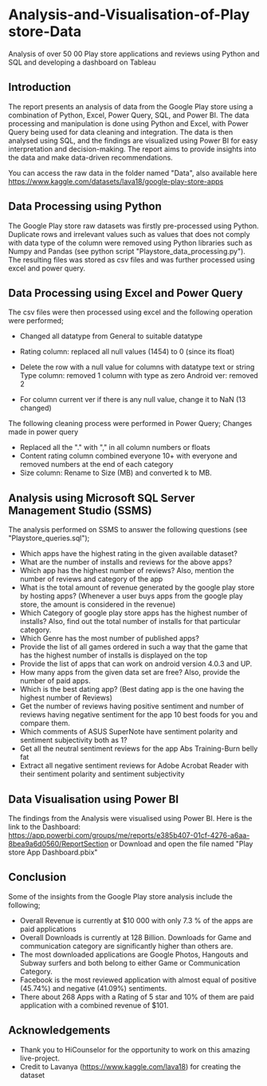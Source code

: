 # Analysis-and-Visualisation-of-Play store-Data
Analysis of over 50 00 Play store applications and reviews using Python and SQL and developing a dashboard on Tableau

## Introduction
The report presents an analysis of data from the Google Play store using a combination of Python, Excel, Power Query, SQL, and Power BI. The data processing and manipulation is done using Python and Excel, with Power Query being used for data cleaning and integration. The data is then analysed using SQL, and the findings are visualized using Power BI for easy interpretation and decision-making. The report aims to provide insights into the data and make data-driven recommendations.

You can access the raw data in the folder named "Data", also available here https://www.kaggle.com/datasets/lava18/google-play-store-apps

## Data Processing using Python

The Google Play store raw datasets was firstly pre-processed using Python. Duplicate rows and irrelevant values such as values that does not comply with data type of the column were removed using Python libraries such as Numpy and Pandas (see python script "Playstore_data_processing.py"). The resulting files was stored as csv files and was further processed using excel and power query.
 
## Data Processing using Excel and Power Query

The csv files were then processed using excel and the following operation were performed;
- Changed all datatype from General to suitable datatype
-  Rating column: replaced all null values (1454) to 0 (since its float)
-  Delete the row with a null value for columns with datatype text or string
   Type column: removed 1 column with type as zero
   Android ver: removed 2
	
- For column current ver if there is any null value, change it to NaN
	(13 changed)
 
 The following cleaning process were performed in Power Query;
 Changes made in power query

- Replaced all the "." with "," in all column numbers or floats
- Content rating column combined everyone 10+ with everyone and removed numbers at the end of each category
- Size column: Rename to Size (MB) and converted k to MB.


## Analysis using Microsoft SQL Server Management Studio (SSMS)
The analysis performed on SSMS to answer the following questions (see "Playstore_queries.sql");

- Which apps have the highest rating in the given available dataset?
- What are the number of installs and reviews for the above apps? 
- Which app has the highest number of reviews? Also, mention the number of reviews and category of the app
- What is the total amount of revenue generated by the google play store by hosting apps? (Whenever a user buys apps from the google play store, the amount is considered in the revenue)
- Which Category of google play store apps has the highest number of installs? Also, find out the total number of installs for that particular category.
- Which Genre has the most number of published apps?
- Provide the list of all games ordered in such a way that the game that has the highest number of installs is displayed on the top
- Provide the list of apps that can work on android version 4.0.3 and UP.
- How many apps from the given data set are free? Also, provide the number of paid apps.
- Which is the best dating app? (Best dating app is the one having the highest number of Reviews)
- Get the number of reviews having positive sentiment and number of reviews having negative sentiment for the app 10 best foods for you and compare them.
- Which comments of ASUS SuperNote have sentiment polarity and sentiment subjectivity both as 1?
- Get all the neutral sentiment reviews for the app Abs Training-Burn belly fat 
- Extract all negative sentiment reviews for Adobe Acrobat Reader with their sentiment polarity and sentiment subjectivity



## Data Visualisation using Power BI
The findings from the Analysis were visualised using Power BI. Here is the link to the Dashboard: https://app.powerbi.com/groups/me/reports/e385b407-01cf-4276-a6aa-8bea9a6d0560/ReportSection or Download and open the file named "Play store App Dashboard.pbix"

## Conclusion
Some of the insights from the Google Play store analysis include the following;
- Overall Revenue is currently at $10 000 with only 7.3 % of the apps are paid applications
- Overall Downloads is currently at 128 Billion. Downloads for Game and communication category are significantly higher than others are.
- The most downloaded applications are Google Photos, Hangouts and Subway surfers and both belong to either Game or Communication Category.
- Facebook is the most reviewed application with almost equal of positive (45.74%) and negative (41.09%) sentiments.
- There about 268 Apps with a Rating of 5 star and 10% of them are paid application with a combined revenue of $101.


## Acknowledgements
- Thank you to HiCounselor for the opportunity to work on this amazing live-project.
- Credit to Lavanya (https://www.kaggle.com/lava18) for creating the dataset
